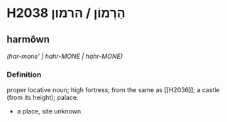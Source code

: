 # H2038 הַרְמוֹן / הרמון

## harmôwn

_(har-mone' | hahr-MONE | hahr-MONE)_

### Definition

proper locative noun; high fortress; from the same as [[H2036]]; a castle (from its height); palace.

- a place, site unknown
